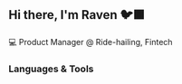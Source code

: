 ## Hi there, I'm Raven 🐦‍⬛

💻 Product Manager @ Ride-hailing, Fintech<br>

<h3 tabindex="-1" class="heading-element" dir="auto">Languages &amp; Tools</h3><a target="_blank" rel="noopener noreferrer nofollow"

<div class="canvas">
  <div class="sheet">
    <div class="python">
      <div class="twin"></div>
      <span></span>
      <div class="eye"></div>
    </div>
  </div>
</div>
